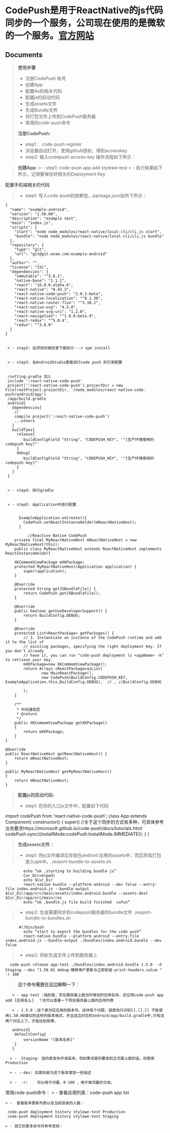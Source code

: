 CodePush是用于ReactNative的js代码同步的一个服务，公司现在使用的是微软的一个服务。[官方网站](https://microsoft.github.io/code-push/) 
===================
Documents
-------------
>**使用步骤**
  > - 注册CodePush 帐号 
  > - 创建App
   > - 配置As的相关代码
  > - 配置js的启动代码
 > - 生成assets文件
  > - 生成Bundle文件
> - 将打包文件上传到CodePush服务器
> - 常用的code-push命令

>**注册CodePush:**
  > - step1： code-push register 
  > - 浏览器自动打开，使用github授权，得到accesskey
  > - step2: 输入codepush access-key
 操作流程如下所示：


 > **创建App:**
    > - step1:  code-push app add stylewe-test
    > - 执行结果如下所示，记得要保存好相关的Deployment Key

配置手机端相关的代码

   > - step1: 导入code-push的依赖包，package.json如所下所示：
   
   
    {
	  "name": "example-android",
	  "version": "1.50.00",
	  "description": "example test",
	  "main": "index.js",
	  "scripts": {
	    "start": "node node_modules/react-native/local-cli/cli.js start",
	    "bundle": "node node_modules/react-native/local-cli/cli.js bundle"
	  },
	  "repository": {
	    "type": "git",
	    "url": "git@git.exam.com:exampla-android"
	  },
	  "author": "",
	  "license": "ISC",
	  "dependencies": {
	    "immutable": "^3.8.1",
	    "native-base": "2.1.1",
	    "react": "16.0.0-alpha.6",
	    "react-native": "0.43.3",
	    "react-native-code-push": "2.0.2-beta",
	    "react-native-localization": "^0.1.30",
	    "react-native-router-flux": "^3.38.1",
	    "react-native-svg": "4.5.0",
	    "react-native-svg-uri": "1.2.0",
	    "react-navigation": "^1.0.0-beta.9",
	    "react-redux": "^5.0.4",
	    "redux": "^3.6.0"
	  }
	}
	
	
     > - step2: 在项目的根目录下面执行---> npm install 
     
     
     > - step3: 在AndroidStudio里面进行code push 的引用配置
     
     
     /setting.gradle 加入
     include ':react-native-code-push'
     project(':react-native-code-push').projectDir = new File(rootProject.projectDir, '/node_modules/react-native-code-push/android/app')
     /app/build.gradle
     android{
       dependencies{
       	//
       	compile project(':react-native-code-push')
       	...others 
       }
       buildTyes{
       	 release{
			buildConfigField "String", "CODEPUSH_KEY", '"[生产环境使用的codepush key]"'
       	 }
       	 debug{
			buildConfigField "String", "CODEPUSH_KEY", '"[生产环境使用的codepush key]"'
       	 }
       }
     }
     
     
     > - step4: 执行gradle
     
     
     > - step5: Application中进行配置
     
     
          ExampleApplication.onCreate(){
          	CodePush.setReactInstanceHolder(mReactNativeHost);
          }

              //Reactive Native CodePush
	    private final MyReactNativeHost mReactNativeHost = new MyReactNativeHost(this);
	    public class MyReactNativeHost extends ReactNativeHost implements ReactInstanceHolder{

        XKCommomViewPackage mXKPackage;
        protected MyReactNativeHost(Application application) {
            super(application);
        }

        @Override
        protected String getJSBundleFile() {
            return CodePush.getJSBundleFile();
        }

        @Override
        public boolean getUseDeveloperSupport() {
            return BuildConfig.DEBUG;
        }

        @Override
        protected List<ReactPackage> getPackages() {
            // 3. Instantiate an instance of the CodePush runtime and add it to the list of
            // existing packages, specifying the right deployment key. If you don't already
            // have it, you can run "code-push deployment ls <appName> -k" to retrieve your key.
            mXKPackage=new XKCommomViewPackage();
            return Arrays.<ReactPackage>asList(
                    new MainReactPackage(),
                    new CodePush(BuildConfig.CODEPUSH_KEY, ExampleApplication.this,BuildConfig.DEBUG),  // , //BuildConfig.DEBUG

            );
        }

        /**
         * 中间通信层
         * @return
         */
        public XKCommomViewPackage getXKPackage()
        {
            return mXKPackage;
        }
    }

    @Override
    public ReactNativeHost getReactNativeHost() {
        return mReactNativeHost;
    }

    public MyReactNativeHost getMyReactNativeHost()
    {
        return mReactNativeHost;
    }



> **配置js的启动代码:**


  > - step1: 在你的入口js文件中，配置如下代码
  
  
  import codePush from 'react-native-code-push';
  class App extends Component{
     constructor()
     {
       super()
       //关于这个同步的方式有多种，可具体参考业务要求https://microsoft.github.io/code-push/docs/tutorials.html
       codePush.sync({installMode:codePush.InstallMode.IMMEDIATE});
 	 }
  }


 > **生成assets文件：**
 
 
 
  > - step1: 将js文件编译后存放在android 应用的assets中，而后将其打包放入apk中。./export-bundle-to-assets.sh
  
		  	echo “ok ,starting to building bundle js”
			Cur_Dir=$(pwd)
			echo $Cur_Dir
			react-native bundle --platform android --dev false --entry-file index.android.js --bundle-output $Cur_Dir/app/src/main/assets/index.android.bundle --assets-dest $Cur_Dir/app/src/main/res
			echo “ok ,bundle.js file build finished  sufun”
			
			
  > - step2: 生成需要同步到codepush服务器的bundle文件   ./export-bundle-to-bundles.sh
  
		  #!/bin/bash
			echo “start to export the bundles for the code push“
			react-native bundle --platform android --entry-file index.android.js --bundle-output ./bundles/index.android.bundle --dev false	
			
  > - step2: 将新生成文件上传到服务器上
  
      code-push release app-test ./bundles/index.android.bundle 1.5.0  -d Staging --des "1.50.01 debug-静默用户更新与立即安装-print-headers.value " -r 100

> **这个命令需要在这边解释一下：**

       > - app-test :指的是，您在服务器上面当时增加的应用名称，还记得code-push app add [应用名么]  ？也可以查看一下现在服务器上面的应用列表
       
       > - 1.5.0 :这个是对应应用的版本号，这块有个问题，就是他只识别[].[].[] 不能使用1.50.00类似的这样的版本格式，并且这边对应的android/app/build.gradle中,只有这两个对应上了，才能达到效果。 
       
       android{
       	defaultConfig{
       		versionName "[版本名称]"
       	}
       }
    
      > -  Staging: 指的是发布开发版本，但如果说是你要发到正式服上面的话，则使用 Production 	
      
      > - --des: 后面则是为这个版本增加一些描述
     
      > -  -r:    可以用于切量，0-100 ，用于做流量的分发。
      
      

 常用code-push命令：
    > - 查看应用列表：code-push app list
    
    > -  查看版本更新列表以及当前安装的人数：
    
     code-push deployment history stylewe-test Production
     code-push deployment history stylewe-test Staging
     
    > - 其它的更多命令可参考官网： 
    
    

     





